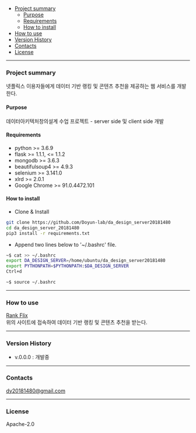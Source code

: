- [Project summary](#da-design-server)
  - [Purpose](#purpose)
  - [Requirements](#requirements)
  - [How to install](#how-to-install)
- [How to use](#how-to-use)
- [Version History](#version-history)
- [Contacts](#contacts)
- [License](#license)

---

### Project summary
넷플릭스 이용자들에게 데이터 기반 랭킹 및 콘텐츠 추천을 제공하는 웹 서비스를 개발한다.

#### Purpose
데이터아키텍처창의설계 수업 프로젝트 - server side 및 client side 개발

#### Requirements

* python >= 3.6.9
* flask >= 1.1.1, <= 1.1.2
* mongodb >= 3.6.3
* beautifulsoup4 >= 4.9.3
* selenium >= 3.141.0
* xlrd >= 2.0.1
* Google Chrome >= 91.0.4472.101

#### How to install

* Clone & Install

```sh
git clone https://github.com/Doyun-lab/da_design_server20181480
cd da_design_server_20181480
pip3 install -r requirements.txt
```

* Append two lines below to '~/.bashrc' file.

```sh
~$ cat >> ~/.bashrc
export DA_DESIGN_SERVER=/home/ubuntu/da_design_server20181480
export PYTHONPATH=$PYTHONPATH:$DA_DESIGN_SERVER
Ctrl+d

~$ source ~/.bashrc
```

---

### How to use

[Rank Flix](http://54.180.151.149:11100/)  
위의 사이트에 접속하여 데이터 기반 랭킹 및 콘텐츠 추천을 받는다.

---

### Version History

* v.0.0.0 : 개발중

---

### Contacts

dy20181480@gmail.com

---

### License

Apache-2.0
